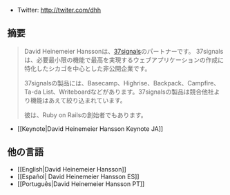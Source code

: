 * Twitter: http://twiter.com/dhh

## 摘要

> David Heinemeier Hanssonは、<a href="http://37signals.com/">37signals</a>のパートナーです。 37signalsは、必要最小限の機能で最高を実現するウェブアプリケーションの作成に特化したシカゴを中心とした非公開企業です。
>
> 37signalsの製品には、Basecamp、Highrise、Backpack、Campfire、Ta-da List、Writeboardなどがあります。37signalsの製品は競合他社より機能はあえて絞り込まれています。
>
> 彼は、Ruby on Railsの創始者でもあります。

* [[Keynote|David Heinemeier Hansson Keynote JA]]

## 他の言語

* [[English|David Heinemeier Hansson]]
* [[Español| David Heinemeier Hansson ES]]
* [[Português|David Heinemeier Hansson PT]]
